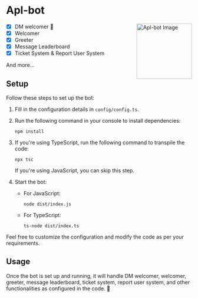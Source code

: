 # Apl-bot

<img align="right" width="150" src="https://github.com/iLxlo/Apl-bot/assets/98545753/f328d740-90f1-4fe1-88ed-d8bd0a6d9276" alt="Apl-bot Image">


- [x] DM welcomer 🚀 
- [x] Welcomer
- [x] Greeter
- [x] Message Leaderboard
- [x] Ticket System & Report User System

And more...

## Setup
Follow these steps to set up the bot:

1. Fill in the configuration details in `config/config.ts`.
2. Run the following command in your console to install dependencies:
    ```
    npm install
    ```
3. If you're using TypeScript, run the following command to transpile the code:
    ```
    npx tsc
    ```
   If you're using JavaScript, you can skip this step.

4. Start the bot:
   - For JavaScript:
     ```
     node dist/index.js
     ```
   - For TypeScript:
     ```
     ts-node dist/index.ts
     ```

Feel free to customize the configuration and modify the code as per your requirements.

## Usage
Once the bot is set up and running, it will handle DM welcomer, welcomer, greeter, message leaderboard, ticket system, report user system, and other functionalities as configured in the code. 🎉
